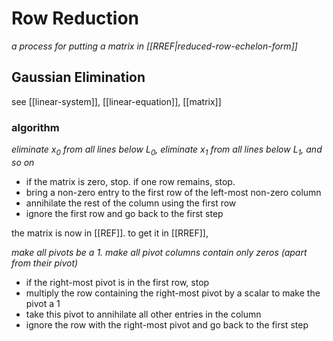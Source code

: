 # Row Reduction

_a process for putting a matrix in [[RREF|reduced-row-echelon-form]]_

## Gaussian Elimination

see [[linear-system]], [[linear-equation]], [[matrix]]

### algorithm

_eliminate $x_0$ from all lines below $L_0$, eliminate $x_1$ from all lines below $L_1$, and so on_

- if the matrix is zero, stop. if one row remains, stop.
- bring a non-zero entry to the first row of the left-most non-zero column
- annihilate the rest of the column using the first row
- ignore the first row and go back to the first step

the matrix is now in [[REF]]. to get it in [[RREF]],

_make all pivots be a $1$. make all pivot columns contain only zeros (apart from their pivot)_

- if the right-most pivot is in the first row, stop
- multiply the row containing the right-most pivot by a scalar to make the pivot a $1$
- take this pivot to annihilate all other entries in the column
- ignore the row with the right-most pivot and go back to the first step
